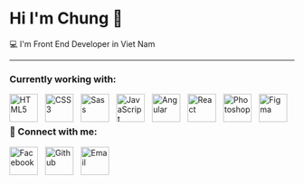 # Hi I'm Chung :fox_face:

:computer: I'm Front End Developer in Viet Nam

---

### Currently working with:

<img align="left" alt="HTML5" width="50px" src="https://cdn.jsdelivr.net/gh/devicons/devicon/icons/html5/html5-original.svg" style="padding-right:10px;" />
<img align="left" alt="CSS3" width="50px" src="https://cdn.jsdelivr.net/gh/devicons/devicon/icons/css3/css3-original.svg" style="padding-right:10px;" />
<img align="left" alt="Sass" width="50px" src="https://cdn.jsdelivr.net/gh/devicons/devicon/icons/sass/sass-original.svg" style="padding-right:10px;" />
<img align="left" alt="JavaScript" width="50px" src="https://cdn.jsdelivr.net/gh/devicons/devicon/icons/javascript/javascript-original.svg" style="padding-right:10px;" />
<img align="left" alt="Angular" width="50px" src="https://cdn.jsdelivr.net/gh/devicons/devicon/icons/angularjs/angularjs-original.svg" style="padding-right:10px;" />
<img align="left" alt="React" width="50px" src="https://cdn.jsdelivr.net/gh/devicons/devicon/icons/react/react-original.svg" style="padding-right:10px;" />
<img align="left" alt="Photoshop" width="50px" src="https://cdn.jsdelivr.net/gh/devicons/devicon/icons/photoshop/photoshop-plain.svg" style="padding-right:10px;" />
<img align="left" alt="Figma" width="50px" src="https://cdn.jsdelivr.net/gh/devicons/devicon/icons/figma/figma-original.svg" style="padding-right:10px;" />

<br />
<br />

### 🔗 Connect with me:

<a href="https://fb.com/C2Tx420" target="blank"><img align="left" alt="Facebook" width="50px" src="https://cdn.jsdelivr.net/gh/devicons/devicon/icons/facebook/facebook-original.svg" style="padding-right:10px;" /></a>

<a href="https://github.com/C2Tx420"><img align="left" alt="Github" width="50px" src="https://cdn.jsdelivr.net/gh/devicons/devicon/icons/github/github-original.svg" style="padding-right:10px;" /></a>

<a href="mailto:tuthanhtrung2000@gmail.com"><img align="left" alt="Email" width="50px" src="https://cdn-icons-png.flaticon.com/512/732/732200.png" style="padding-right:10px;" /></a>


<!--
**C2Tx420/c2tx420** is a ✨ _special_ ✨ repository because its `README.md` (this file) appears on your GitHub profile.

Here are some ideas to get you started:

- 🔭 I’m currently working on ...
- 🌱 I’m currently learning ...
- 👯 I’m looking to collaborate on ...
- 🤔 I’m looking for help with ...
- 💬 Ask me about ...
- 📫 How to reach me: ...
- 😄 Pronouns: ...
- ⚡ Fun fact: ...
-->
